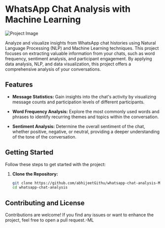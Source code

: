 # WhatsApp Chat Analysis with Machine Learning

![Project Image](https://i.ytimg.com/vi/avJp4f1uzuY/maxresdefault.jpg)

Analyze and visualize insights from WhatsApp chat histories using Natural Language Processing (NLP) and Machine Learning techniques. This project focuses on extracting valuable information from your chats, such as word frequency, sentiment analysis, and participant engagement. By applying data analysis, NLP, and data visualization, this project offers a comprehensive analysis of your conversations.

## Features

- **Message Statistics:** Gain insights into the chat's activity by visualizing message counts and participation levels of different participants.

- **Word Frequency Analysis:** Explore the most commonly used words and phrases to identify recurring themes and topics within the conversation.

- **Sentiment Analysis:** Determine the overall sentiment of the chat, whether positive, negative, or neutral, providing a deeper understanding of the tone of the conversation.

## Getting Started

Follow these steps to get started with the project:

1. **Clone the Repository:**

   ```bash
   git clone https://github.com/abhijeetGithu/whatsapp-chat-analysis-ML.git
   cd whatsapp-chat-analysis
## Contributing and License
  Contributions are welcome! If you find any issues or want to enhance the project, feel free to open a pull request.-ML
